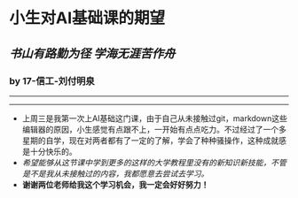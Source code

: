 # 小生对AI基础课的期望
## *书山有路勤为径 学海无涯苦作舟*
### **by 17-信工-刘付明泉**
***
***
* 上周三是我第一次上AI基础这门课，由于自己从未接触过git，markdown这些编辑器的原因，小生感觉有点跟不上，一开始有点点吃力。不过经过了一个多星期的自学，现在对两者都有了一定的了解，学会了种种骚操作，这种成就感是十分快乐的。
* *希望能够从这节课中学到更多的这样的大学教程里没有的新知识新技能，不管是不是我从未接触过的内容，我都愿意去尝试去学习。*
* **谢谢两位老师给我这个学习机会，我一定会好好努力！**


